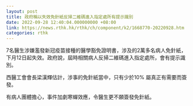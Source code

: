 ```yaml
---
layout: post
title: 政府稱以失效免針紙反掃二維碼進入指定處所有提示識別
date: 2022-09-28 12:40:04.000000000 +08:00
link: https://news.rthk.hk/rthk/ch/component/k2/1668770-20220928.htm
categories: rthk
---
```


7名醫生涉嫌濫發新冠疫苗接種的醫學豁免證明書，涉及的2萬多名病人免針紙，下月12日起失效。政府說，屆時相關病人反掃二維碼進入指定處所，會有提示識別。

西醫工會會長梁漢輝估計，涉事的免針紙當中，只有少於10% 屬真正有需要而簽發。

有病人團體擔心，事件加劇寒蟬效應，令醫生更不願簽發免針紙。
